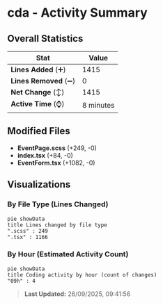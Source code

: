 # cda - Activity Summary 

## Overall Statistics

| Stat                   | Value                                                             |
| ---------------------- | ----------------------------------------------------------------- |
| **Lines Added** (➕)   | 1415                                          |
| **Lines Removed** (➖) | 0                                        |
| **Net Change** (↕)    | 1415                |
| **Active Time** (⌚)   | 8 minutes |


## Modified Files
- **EventPage.scss** (+249, -0)
- **index.tsx** (+84, -0)
- **EventForm.tsx** (+1082, -0)

## Visualizations

### By File Type (Lines Changed)

```mermaid
pie showData
title Lines changed by file type
".scss" : 249
".tsx" : 1166
```

### By Hour (Estimated Activity Count)

```mermaid
pie showData
title Coding activity by hour (count of changes)
"09h" : 4
```


> **Last Updated:** 26/09/2025, 09:41:56